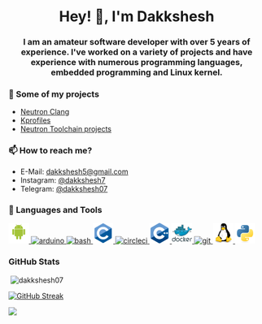 <h1 align="center">Hey! 👋, I'm Dakkshesh</h1>
<h3 align="center">I am an amateur software developer with over 5 years of experience. I've worked on a variety of projects and have experience with numerous programming languages, embedded programming and Linux kernel.</h3>

### 🔭 Some of my projects
- [Neutron Clang](https://github.com/Neutron-Toolchains/clang-build)
- [Kprofiles](https://github.com/dakkshesh07/Kprofiles)
- [Neutron Toolchain projects](https://github.com/Neutron-Toolchains)

### 📫 How to reach me? 
- E-Mail: [dakkshesh5@gmail.com](mailto:dakkshesh5@gmail.com?)
- Instagram: [@dakkshesh7](https://www.instagram.com/dakkshesh7)
- Telegram: [@dakkshesh07](https://t.me/Dakkshesh07)

### 🔧 Languages and Tools
<p align="left"> <a href="https://developer.android.com" target="_blank" rel="noreferrer"> <img src="https://raw.githubusercontent.com/devicons/devicon/master/icons/android/android-original-wordmark.svg" alt="android" width="40" height="40"/> </a> <a href="https://www.arduino.cc/" target="_blank" rel="noreferrer"> <img src="https://cdn.worldvectorlogo.com/logos/arduino-1.svg" alt="arduino" width="40" height="40"/> </a> <a href="https://www.gnu.org/software/bash/" target="_blank" rel="noreferrer"> <img src="https://www.vectorlogo.zone/logos/gnu_bash/gnu_bash-icon.svg" alt="bash" width="40" height="40"/> </a> <a href="https://www.cprogramming.com/" target="_blank" rel="noreferrer"> <img src="https://raw.githubusercontent.com/devicons/devicon/master/icons/c/c-original.svg" alt="c" width="40" height="40"/> </a> <a href="https://circleci.com" target="_blank" rel="noreferrer"> <img src="https://www.vectorlogo.zone/logos/circleci/circleci-icon.svg" alt="circleci" width="40" height="40"/> </a> <a href="https://www.w3schools.com/cpp/" target="_blank" rel="noreferrer"> <img src="https://raw.githubusercontent.com/devicons/devicon/master/icons/cplusplus/cplusplus-original.svg" alt="cplusplus" width="40" height="40"/> </a> <a href="https://www.docker.com/" target="_blank" rel="noreferrer"> <img src="https://raw.githubusercontent.com/devicons/devicon/master/icons/docker/docker-original-wordmark.svg" alt="docker" width="40" height="40"/> </a> <a href="https://git-scm.com/" target="_blank" rel="noreferrer"> <img src="https://www.vectorlogo.zone/logos/git-scm/git-scm-icon.svg" alt="git" width="40" height="40"/> </a> <a href="https://www.linux.org/" target="_blank" rel="noreferrer"> <img src="https://raw.githubusercontent.com/devicons/devicon/master/icons/linux/linux-original.svg" alt="linux" width="40" height="40"/> </a> <a href="https://www.python.org" target="_blank" rel="noreferrer"> <img src="https://raw.githubusercontent.com/devicons/devicon/master/icons/python/python-original.svg" alt="python" width="40" height="40"/> </a> </p>

### GitHub Stats
<p>&nbsp;<img align="center" src="https://github-readme-stats.vercel.app/api?username=dakkshesh07&show_icons=true&theme=radical&locale=en" alt="dakkshesh07" /></p>

[![GitHub Streak](https://streak-stats.demolab.com?user=dakkshesh07&theme=radical)](https://git.io/streak-stats)

![](https://komarev.com/ghpvc/?username=dakkshesh07&label=Profile%20views&color=d93a7c&style=flat)
